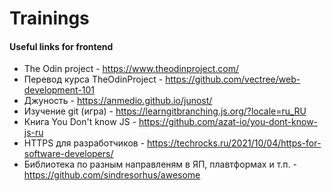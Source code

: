# Trainings
#### Useful links for frontend

- The Odin project - <https://www.theodinproject.com/>
- Перевод курса TheOdinProject - <https://github.com/vectree/web-development-101>
- Джуность - <https://anmedio.github.io/junost/>
- Изучение git (игра) - https://learngitbranching.js.org/?locale=ru_RU
- Книга You Don't know JS - https://github.com/azat-io/you-dont-know-js-ru
- HTTPS для разработчиков - https://techrocks.ru/2021/10/04/https-for-software-developers/
- Библиотека по разным направленям в ЯП, плавтформах и т.п. - https://github.com/sindresorhus/awesome
